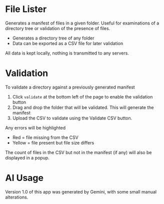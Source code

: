 # File Lister
Generates a manifest of files in a given folder. Useful for examinations of a directory tree or validation of the presence of files.

- Generates a directory tree of any folder
- Data can be exported as a CSV file for later validation

All data is kept locally, nothing is transmitted to any servers.

# Validation
To validate a directory against a previously generated manifest

1. Click `validate` at the bottom left of the page to enable the validation button
2. Drag and drop the folder that will be validated. This will generate the manifest
3. Upload the CSV to validate using the Validate CSV button. 

Any errors will be highlighted

- Red = file missing from the CSV
- Yellow = file present but file size differs

The count of files in the CSV but not in the manifest (if any) will also be displayed in a popup. 

# AI Usage
Version 1.0 of this app was generated by Gemini, with some small manual alterations.